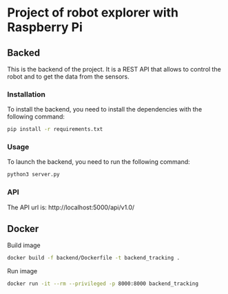 # Project of robot explorer with Raspberry Pi 

## Backed
This is the backend of the project. It is a REST API that allows to control the robot and to get the data from the sensors.

### Installation
To install the backend, you need to install the dependencies with the following command:
```bash
pip install -r requirements.txt
```

### Usage
To launch the backend, you need to run the following command:
```bash
python3 server.py
```

### API
The API url is: http://localhost:5000/api/v1.0/

## Docker
Build image
```bash
docker build -f backend/Dockerfile -t backend_tracking .
```

Run image
```bash
docker run -it --rm --privileged -p 8000:8000 backend_tracking
```
